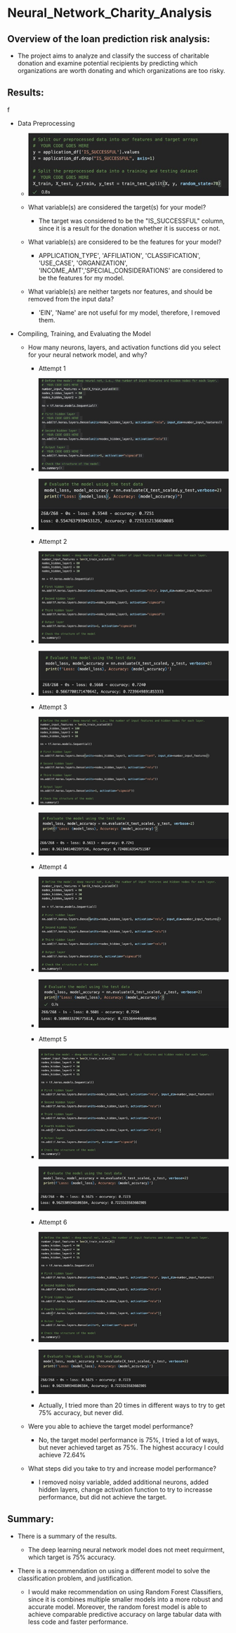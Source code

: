 # Neural_Network_Charity_Analysis

## Overview of the loan prediction risk analysis:

- The project aims to analyze and classify the success of charitable donation and examine potential recipients by predicting which organizations are worth donating and which organizations are too risky.

## Results:
f
- Data Preprocessing

    - ![1](Resources/1.png)
    - What variable(s) are considered the target(s) for your model?
        - The target was considered to be the "IS_SUCCESSFUL" column, since it is a result for the donation whether it is success or not.

    - What variable(s) are considered to be the features for your model?
        - APPLICATION_TYPE', 'AFFILIATION', 'CLASSIFICATION', 'USE_CASE', 'ORGANIZATION', 'INCOME_AMT','SPECIAL_CONSIDERATIONS' are considered to be the features for my model.
    
    - What variable(s) are neither targets nor features, and should be removed from the input data?
        - 'EIN', 'Name' are not useful for my model, therefore, I removed them.

- Compiling, Training, and Evaluating the Model

    - How many neurons, layers, and activation functions did you select for your neural network model, and why?
        - Attempt 1
        - ![10](Resources/10.png)
        - ![11](Resources/11.png)

        - Attempt 2
        - ![2](Resources/2.png)
        - ![3](Resources/3.png)

        - Attempt 3
        - ![4](Resources/4.png)
        - ![5](Resources/5.png)

        - Attempt 4
        - ![6](Resources/6.png)
        - ![7](Resources/7.png)

        - Attempt 5
        - ![8](Resources/8.png)
        - ![9](Resources/9.png)

        - Attempt 6
        - ![12](Resources/8.png)
        - ![13](Resources/9.png)       

        - Actually, I tried more than 20 times in different ways to try to get 75% accuracy, but never did. 

    - Were you able to achieve the target model performance?
        - No, the target model performance is 75%, I tried a lot of ways, but never achieved target as 75%. The highest accuracy I could achieve 72.64%

    - What steps did you take to try and increase model performance?
        - I removed noisy variable, added additional neurons, added hidden layers, change activation function to try to increasse performance, but did not achieve the target.


## Summary:
- There is a summary of the results.
    - The deep learning neural network model does not meet requirment, which target is 75% accuracy.

- There is a recommendation on using a different model to solve the classification problem, and justification.
    - I would make recommendation on using Random Forest Classifiers, since it is combines multiple smaller models into a more robust and accurate model. Moreover, the random forest model is able to achieve comparable predictive accuracy on large tabular data with less code and faster performance.